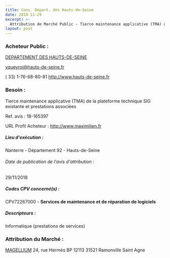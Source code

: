 ```yaml
---
title: Cons. Départ. des Hauts-de-Seine
date: 2018-11-29
excerpt: >-
  Attribution de Marché Public - Tierce maintenance applicative (TMA) de la plateforme technique SIG existante et prestations associées
layout: post
---
```


### Acheteur Public : 
<a href="/acheteur-137/siren-229200506"> DEPARTEMENT DES HAUTS-DE-SEINE</a><br/>



vqueyroi@hauts-de-seine.fr

( 33) 1-76-68-80-81
http://www.hauts-de-seine.fr
### Besoin :

Tierce maintenance applicative (TMA) de la plateforme technique SIG existante et prestations associées

Ref. avis : 18-165397

URL Profil Acheteur : http://www.maximilien.fr

##### Lieu d'exécution :

Nanterre - Département 92 - Hauts-de-Seine

###### Date de publication de l'avis d'attribution : 
29/11/2018

##### Codes CPV concerné(s) :
CPV72267000 - **Services de maintenance et de réparation de logiciels** <br/>

##### Descripteurs :
Informatique (prestations de services) <br/>

### Attribution du Marché :
<a href="/entreprise-563/siren-450550991"> MAGELLIUM</a>    24, rue Hermès BP 12113 31521 Ramonville Saint Agne <br/>
